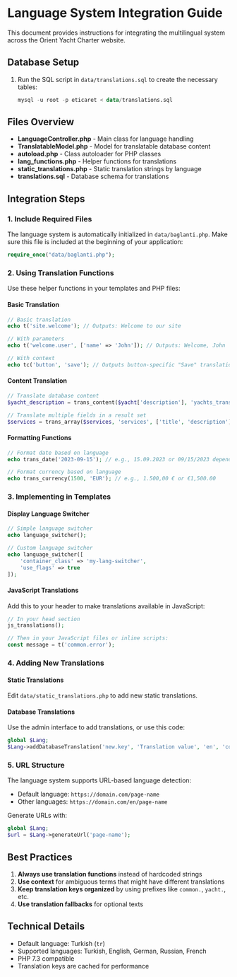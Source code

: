 # Language System Integration Guide

This document provides instructions for integrating the multilingual system across the Orient Yacht Charter website.

## Database Setup

1. Run the SQL script in `data/translations.sql` to create the necessary tables:
   ```sql
   mysql -u root -p eticaret < data/translations.sql
   ```

## Files Overview

- **LanguageController.php** - Main class for language handling
- **TranslatableModel.php** - Model for translatable database content
- **autoload.php** - Class autoloader for PHP classes
- **lang_functions.php** - Helper functions for translations
- **static_translations.php** - Static translation strings by language
- **translations.sql** - Database schema for translations

## Integration Steps

### 1. Include Required Files

The language system is automatically initialized in `data/baglanti.php`. Make sure this file is included at the beginning of your application:

```php
require_once("data/baglanti.php");
```

### 2. Using Translation Functions

Use these helper functions in your templates and PHP files:

#### Basic Translation
```php
// Basic translation
echo t('site.welcome'); // Outputs: Welcome to our site

// With parameters
echo t('welcome.user', ['name' => 'John']); // Outputs: Welcome, John

// With context
echo tc('button', 'save'); // Outputs button-specific "Save" translation
```

#### Content Translation
```php
// Translate database content
$yacht_description = trans_content($yacht['description'], 'yachts_translations', 'description', $yacht['ID']);

// Translate multiple fields in a result set
$services = trans_array($services, 'services', ['title', 'description']);
```

#### Formatting Functions
```php
// Format date based on language
echo trans_date('2023-09-15'); // e.g., 15.09.2023 or 09/15/2023 depending on language

// Format currency based on language
echo trans_currency(1500, 'EUR'); // e.g., 1.500,00 € or €1,500.00
```

### 3. Implementing in Templates

#### Display Language Switcher
```php
// Simple language switcher
echo language_switcher();

// Custom language switcher
echo language_switcher([
    'container_class' => 'my-lang-switcher',
    'use_flags' => true
]);
```

#### JavaScript Translations
Add this to your header to make translations available in JavaScript:
```php
// In your head section
js_translations();

// Then in your JavaScript files or inline scripts:
const message = t('common.error');
```

### 4. Adding New Translations

#### Static Translations
Edit `data/static_translations.php` to add new static translations.

#### Database Translations
Use the admin interface to add translations, or use this code:

```php
global $Lang;
$Lang->addDatabaseTranslation('new.key', 'Translation value', 'en', 'context');
```

### 5. URL Structure

The language system supports URL-based language detection:

- Default language: `https://domain.com/page-name`
- Other languages: `https://domain.com/en/page-name`

Generate URLs with:
```php
global $Lang;
$url = $Lang->generateUrl('page-name');
```

## Best Practices

1. **Always use translation functions** instead of hardcoded strings
2. **Use context** for ambiguous terms that might have different translations
3. **Keep translation keys organized** by using prefixes like `common.`, `yacht.`, etc.
4. **Use translation fallbacks** for optional texts

## Technical Details

- Default language: Turkish (`tr`)
- Supported languages: Turkish, English, German, Russian, French
- PHP 7.3 compatible
- Translation keys are cached for performance 